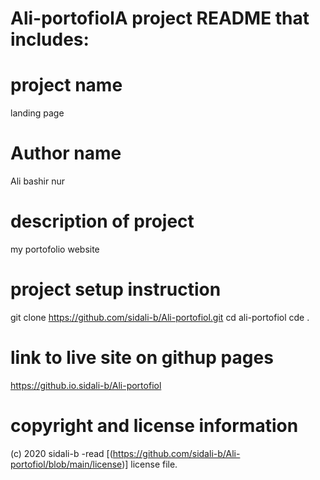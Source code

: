 # Ali-portofiolA project README that includes:
# project name  
   landing page
# Author name
   Ali bashir nur
# description of project
   my portofolio website
# project setup instruction
  git clone https://github.com/sidali-b/Ali-portofiol.git
  cd ali-portofiol
  cde .
# link to live site on githup pages
https://github.io.sidali-b/Ali-portofiol

# copyright and license information
(c) 2020 sidali-b -read [(https://github.com/sidali-b/Ali-portofiol/blob/main/license)] license file.
  

